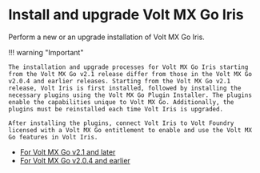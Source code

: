 # Install and upgrade Volt MX Go Iris

Perform a new or an upgrade installation of Volt MX Go Iris.

!!! warning "Important"

    The installation and upgrade processes for Volt MX Go Iris starting from the Volt MX Go v2.1 release differ from those in the Volt MX Go v2.0.4 and earlier releases. Starting from the Volt MX Go v2.1 release, Volt Iris is first installed, followed by installing the necessary plugins using the Volt MX Go Plugin Installer. The plugins enable the capabilities unique to Volt MX Go. Additionally, the plugins must be reinstalled each time Volt Iris is upgraded.

    After installing the plugins, connect Volt Iris to Volt Foundry licensed with a Volt MX Go entitlement to enable and use the Volt MX Go features in Volt Iris.


- [For Volt MX Go v2.1 and later](installiris.md)
- [For Volt MX Go v2.0.4 and earlier](upgradeiris.md)
